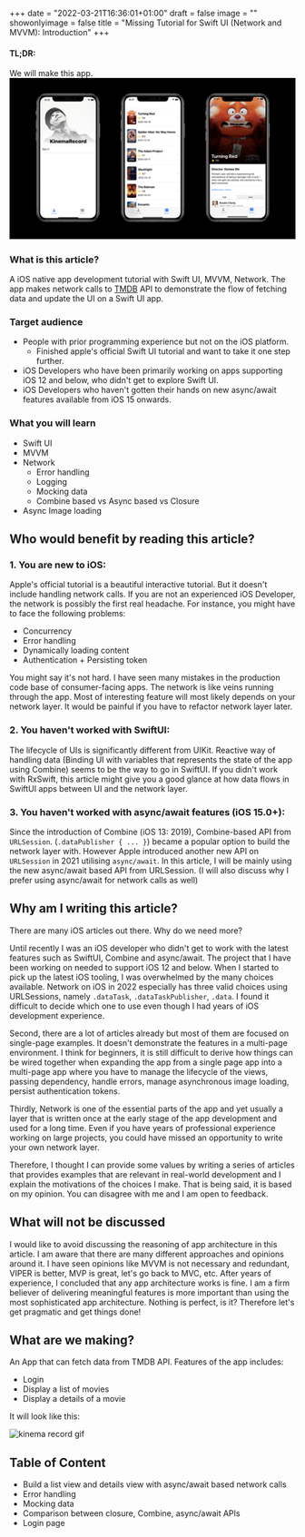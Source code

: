+++
date = "2022-03-21T16:36:01+01:00"
draft = false
image = ""
showonlyimage = false
title = "Missing Tutorial for Swift UI (Network and MVVM): Introduction"
+++




#### TL;DR:

We will make this app. 
![kinema record image](/img/article/swiftui-network-requests/kinema-record.jpeg)


### What is this article?

A iOS native app development tutorial with Swift UI, MVVM, Network. The app makes network calls to [TMDB](https://www.themoviedb.org/) API to demonstrate the flow of fetching data and update the UI on a Swift UI app.

### Target audience

- People with prior programming experience but not on the iOS platform.
    - Finished apple's official Swift UI tutorial and want to take it one step further.
- iOS Developers who have been primarily working on apps supporting iOS 12 and below, who didn't get to explore Swift UI.
- iOS Developers who haven't gotten their hands on new async/await features available from iOS 15 onwards.

### What you will learn

- Swift UI
- MVVM
- Network 
  - Error handling
  - Logging
  - Mocking data
  - Combine based vs Async based vs Closure
- Async Image loading

## Who would benefit by reading this article?

### 1. You are new to iOS:

Apple's official tutorial is a beautiful interactive tutorial. But it doesn't include handling network calls. If you are not an experienced iOS Developer, the network is possibly the first real headache. For instance, you might have to face the following problems:
- Concurrency
- Error handling
- Dynamically loading content
- Authentication + Persisting token

You might say it's not hard. I have seen many mistakes in the production code base of consumer-facing apps. The network is like veins running through the app. Most of interesting feature will most likely depends on your network layer. It would be painful if you have to refactor network layer later.

### 2. You haven't worked with SwiftUI:

The lifecycle of UIs is significantly different from UIKit. Reactive way of handling data (Binding UI with variables that represents the state of the app using Combine) seems to be the way to go in SwiftUI. If you didn't work with RxSwift, this article might give you a good glance at how data flows in SwiftUI apps between UI and the network layer.

### 3. You haven't worked with async/await features (iOS 15.0+):

Since the introduction of Combine (iOS 13: 2019), Combine-based API from `URLSession`. (`.dataPublisher { ... }`) became a popular option to build the network layer with. However Apple introduced another new API on `URLSession` in 2021 utilising `async/await`. In this article, I will be mainly using the new async/await based API from URLSession.
(I will also discuss why I prefer using async/await for network calls as well)



## Why am I writing this article?

There are many iOS articles out there. Why do we need more?

Until recently I was an iOS developer who didn't get to work with the latest features such as SwiftUI, Combine and async/await. The project that I have been working on needed to support iOS 12 and below. When I started to pick up the latest iOS tooling, I was overwhelmed by the many choices available. Network on iOS in 2022 especially has three valid choices using URLSessions, namely `.dataTask`, `.dataTaskPublisher`, `.data`. I found it difficult to decide which one to use even though I had years of iOS development experience.

Second, there are a lot of articles already but most of them are focused on single-page examples. It doesn't demonstrate the features in a multi-page environment. I think for beginners, it is still difficult to derive how things can be wired together when expanding the app from a single page app into a multi-page app where you have to manage the lifecycle of the views, passing dependency, handle errors, manage asynchronous image loading, persist authentication tokens.

Thirdly, Network is one of the essential parts of the app and yet usually a layer that is written once at the early stage of the app development and used for a long time. Even if you have years of professional experience working on large projects, you could have missed an opportunity to write your own network layer. 

Therefore, I thought I can provide some values by writing a series of articles that provides examples that are relevant in real-world development and I explain the motivations of the choices I make. That is being said, it is based on my opinion. You can disagree with me and I am open to feedback.

## What will not be discussed

I would like to avoid discussing the reasoning of app architecture in this article. I am aware that there are many different approaches and opinions around it. I have seen opinions like MVVM is not necessary and redundant, VIPER is better, MVP is great, let's go back to MVC, etc. After years of experience, I concluded that any app architecture works is fine.  I am a firm believer of delivering meaningful features is more important than using the most sophisticated app architecture. Nothing is perfect, is it? Therefore let's get pragmatic and get things done!

## What are we making?

An App that can fetch data from TMDB API. Features of the app includes:

- Login
- Display a list of movies 
- Display a details of a movie

It will look like this:

![kinema record gif](/img/article/kinema-record.gif)

## Table of Content

- Build a list view and details view with async/await based network calls
- Error handling
- Mocking data
- Comparison between closure, Combine, async/await APIs
- Login page 

  
  